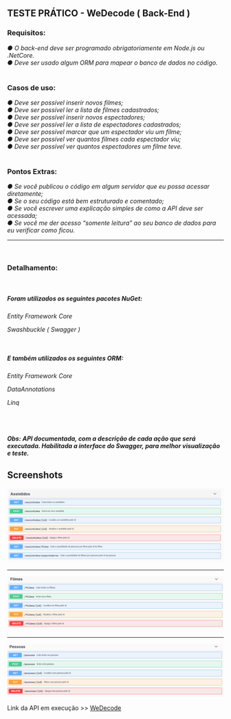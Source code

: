 ## TESTE PRÁTICO - WeDecode ( Back-End )

### Requisitos:

*● O back-end deve ser programado obrigatoriamente em Node.js ou .NetCore.*<br>
*● Deve ser usado algum ORM para mapear o banco de dados no código.*<br><br>
### Casos de uso:<br>
*● Deve ser possível inserir novos filmes;*<br>
*● Deve ser possível ler a lista de filmes cadastrados;*<br>
*● Deve ser possível inserir novos espectadores;*<br>
*● Deve ser possível ler a lista de espectadores cadastrados;*<br>
*● Deve ser possível marcar que um espectador viu um filme;*<br>
*● Deve ser possível ver quantos filmes cada espectador viu;*<br>
*● Deve ser possível ver quantos espectadores um filme teve.*<br><br>
### Pontos Extras:<br>
*● Se você publicou o código em algum servidor que eu possa acessar diretamente;*<br>
*● Se o seu código está bem estruturado e comentado;*<br>
*● Se você escrever uma explicação simples de como a API deve ser acessada;*<br>
*● Se você me der acesso “somente leitura” ao seu banco de dados para eu verificar*
*como ficou.*

------

<br>

### Detalhamento:

<br>


##### Foram utilizados os seguintes pacotes NuGet:

*Entity Framework Core*

*Swashbuckle ( Swagger )*

<br>

##### E também utilizados os seguintes ORM:

*Entity Framework Core*

*DataAnnotations*

*Linq*

<br>

<br>

##### Obs: API documentada, com a descrição de cada ação que será executada. Habilitada a interface do Swagger, para melhor visualização e teste.

## Screenshots

<img src="img\Assistidos.png">

------

<img src="img\Filmes.png">

------

<img src="img\Pessoas.png">



Link da API em execução >> <a href="http://devtech2021.ddns.net:81/swagger/index.html">WeDecode</a>









